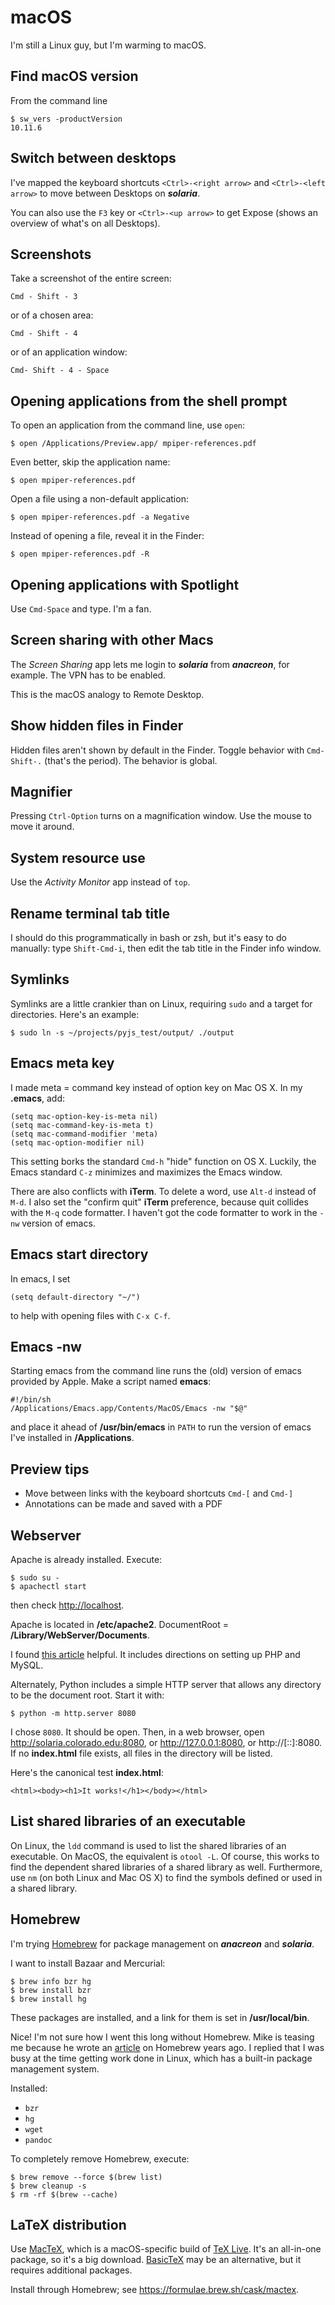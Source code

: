 # macOS

I'm still a Linux guy, but I'm warming to macOS.

## Find macOS version

From the command line

    $ sw_vers -productVersion
	10.11.6

## Switch between desktops

I've mapped the keyboard shortcuts `<Ctrl>-<right arrow>` and
`<Ctrl>-<left arrow>` to move between Desktops on ***solaria***.

You can also use the `F3` key or `<Ctrl>-<up arrow>` to get Expose (shows an overview of
what's on all Desktops).

## Screenshots

Take a screenshot of the entire screen:

	Cmd - Shift - 3

or of a chosen area:

	Cmd - Shift - 4

or of an application window:

	Cmd- Shift - 4 - Space

## Opening applications from the shell prompt

To open an application from the command line, use `open`:

	$ open /Applications/Preview.app/ mpiper-references.pdf

Even better, skip the application name:

	$ open mpiper-references.pdf

Open a file using a non-default application:

    $ open mpiper-references.pdf -a Negative

Instead of opening a file, reveal it in the Finder:

    $ open mpiper-references.pdf -R

## Opening applications with Spotlight

Use `Cmd-Space` and type. I'm a fan.

## Screen sharing with other Macs

The *Screen Sharing* app lets me login to ***solaria*** from ***anacreon***,
for example. The VPN has to be enabled.

This is the macOS analogy to Remote Desktop.

## Show hidden files in Finder

Hidden files aren't shown by default in the Finder.
Toggle behavior with `Cmd-Shift-.` (that's the period).
The behavior is global.

## Magnifier

Pressing `Ctrl-Option` turns on a magnification window.
Use the mouse to move it around.

## System resource use

Use the *Activity Monitor* app instead of `top`.

## Rename terminal tab title

I should do this programmatically in bash or zsh,
but it's easy to do manually:
type `Shift-Cmd-i`,
then edit the tab title in the Finder info window.

## Symlinks

Symlinks are a little crankier than on Linux, requiring `sudo` and a
target for directories. Here's an example:

	$ sudo ln -s ~/projects/pyjs_test/output/ ./output

## Emacs meta key

I made meta = command key instead of option key on Mac OS X. In my
**.emacs**, add:

	(setq mac-option-key-is-meta nil)
	(setq mac-command-key-is-meta t)
	(setq mac-command-modifier 'meta)
	(setq mac-option-modifier nil)

This setting borks the standard `Cmd-h` "hide" function on OS X.
Luckily, the Emacs standard `C-z` minimizes and maximizes the Emacs
window.

There are also conflicts with **iTerm**.
To delete a word, use `Alt-d` instead of `M-d`.
I also set the "confirm quit" **iTerm** preference,
because quit collides with the `M-q` code formatter.
I haven't got the code formatter to work in the `-nw` version of emacs.

## Emacs start directory

In emacs, I set

	(setq default-directory "~/")

to help with opening files with `C-x C-f`.

## Emacs -nw

Starting emacs from the command line runs the (old) version of emacs
provided by Apple.
Make a script named **emacs**:

	#!/bin/sh
	/Applications/Emacs.app/Contents/MacOS/Emacs -nw "$@"

and place it ahead of **/usr/bin/emacs** in `PATH` to run the
version of emacs I've installed in **/Applications**.

## Preview tips

* Move between links with the keyboard shortcuts `Cmd-[` and `Cmd-]`
* Annotations can be made and saved with a PDF

## Webserver

Apache is already installed. Execute:

	$ sudo su -
	$ apachectl start

then check [http://localhost](http://localhost).

Apache is located in **/etc/apache2**. 
DocumentRoot = **/Library/WebServer/Documents**.

I found [this article](http://jason.pureconcepts.net/2012/10/install-apache-php-mysql-mac-os-x/) helpful.
It includes directions on setting up PHP and MySQL.

Alternately,
Python includes a simple HTTP server
that allows any directory to be the document root.
Start it with:

    $ python -m http.server 8080

I chose `8080`. It should be open.
Then, in a web browser, open http://solaria.colorado.edu:8080,
or http://127.0.0.1:8080,
or http://[::]:8080.
If no **index.html** file exists,
all files in the directory will be listed.

Here's the canonical test **index.html**:

    <html><body><h1>It works!</h1></body></html>

## List shared libraries of an executable

On Linux,
the `ldd` command is used to list the shared libraries of an executable.
On MacOS,
the equivalent is `otool -L`. Of course, this works to find the dependent shared libraries of a shared library as well. Furthermore, use `nm` (on both Linux and Mac OS X) to find the symbols defined or used in a shared library.

## Homebrew

I'm trying [Homebrew](http://brew.sh/) for package management
on ***anacreon*** and ***solaria***.

I want to install Bazaar and Mercurial:

	$ brew info bzr hg
	$ brew install bzr
	$ brew install hg

These packages are installed,
and a link for them is set in **/usr/local/bin**.

Nice!  I'm not sure how I went this long without Homebrew.  Mike is
teasing me because he wrote an
[article](http://michaelgalloy.com/2010/01/04/homebrew.html) on
Homebrew years ago.  I replied that I was busy at the time getting
work done in Linux, which has a built-in package management system.

Installed:

* `bzr`
* `hg`
* `wget`
* `pandoc`

To completely remove Homebrew, execute:

```
$ brew remove --force $(brew list)
$ brew cleanup -s
$ rm -rf $(brew --cache)
```

## LaTeX distribution

Use [MacTeX](https://tug.org/mactex/),
which is a macOS-specific build of [TeX Live](https://www.tug.org/texlive/).
It's an all-in-one package,
so it's a big download.
[BasicTeX](https://tug.org/mactex/morepackages.html) may be an alternative,
but it requires additional packages.

Install through Homebrew;
see https://formulae.brew.sh/cask/mactex.
